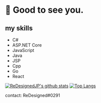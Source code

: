   # 👋 Good to see you.
  
  ## my skills
- C#
- ASP.NET Core
- JavaScript
- Java
- JSP
- Cpp
- Go
- React

[![ReDesignedJP's github stats](https://github-readme-stats.vercel.app/api/?username=ReDesignedJP&show_icons=true&title_color=fff&icon_color=fd79a8&text_color=fd79a8&bg_color=2C2F33)](https://github.com/ReDesignedJP)
[![Top Langs](https://github-readme-stats.vercel.app/api/top-langs/?username=ReDesignedJP&layout=compact)](https://github.com/ReDesignedJP)


contact: ReDesigned#0291
